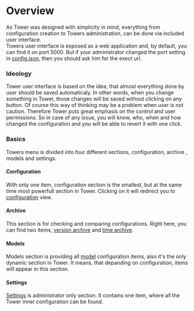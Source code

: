 # Overview

As Tower was designed with simplicity in mind, everything from configuration creation to Towers administration, can be done via included user interface.  
Towers user interface is exposed as a web application and, by default, you can find it on port 5000. But if your administrator changed the port setting in [config.json](../installation-1/configuration.md#config-json), then you should ask him for the exect url.

### Ideology

Tower user interface is based on the idea, that almost everything done by user should be saved automaticaly. In other words, when you change something in Tower, those changes will be saved without clicking on any button. Of course this way of thinking may be a problem when user is not caution. Therefore Tower puts great emphasis on the control and user permissions. So in case of any issue, you will know, who, when and how changed the configuration and you will be able to revert it with one click.

### Basics

Towers menu is divided into four different sections, configuration, archive , models and settings. 

#### Configuration

With only one item, configuration section is the smallest, but at the same time most powerfull section in Tower. Clicking on it will redirect you to [configuration](configuration.md) view.

#### Archive

This section is for checking and comparing configurations. Right here, you can find two items, [version archive](version-archive.md) and [time archive](time-archive.md).

#### Models

Models section is providing all [model](model.md) configuration items, also it's the only dynamic section in Tower. It means, that depanding on configuration, items will appear in this section.

#### Settings

[Settings](settings.md) is administrator only section. It contains one item, where all the Tower inner configuration can be found.  




